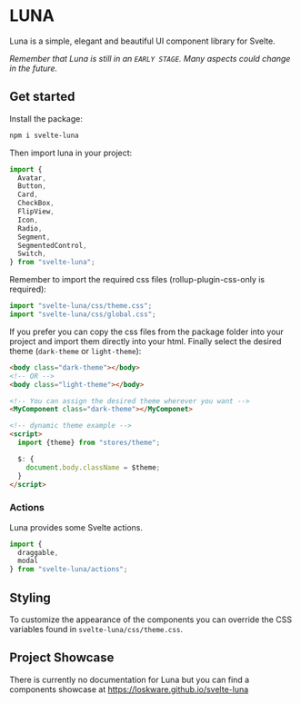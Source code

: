 # LUNA

Luna is a simple, elegant and beautiful UI component library for Svelte.

_Remember that Luna is still in an `EARLY STAGE`. Many aspects could change in the future._

## Get started

Install the package:

```bash
npm i svelte-luna
```

Then import luna in your project:

```js
import {
  Avatar,
  Button,
  Card,
  CheckBox,
  FlipView,
  Icon,
  Radio,
  Segment,
  SegmentedControl,
  Switch,
} from "svelte-luna";
```

Remember to import the required css files (rollup-plugin-css-only is required):

```js
import "svelte-luna/css/theme.css";
import "svelte-luna/css/global.css";
```

If you prefer you can copy the css files from the package folder into your project and import them directly into your html.
Finally select the desired theme (`dark-theme` or `light-theme`):
```html
<body class="dark-theme"></body>
<!-- OR -->
<body class="light-theme"></body>

<!-- You can assign the desired theme wherever you want -->
<MyComponent class="dark-theme"></MyComponet>

<!-- dynamic theme example -->
<script>
  import {theme} from "stores/theme";

  $: {
    document.body.className = $theme;
  }
</script>
```

### Actions
Luna provides some Svelte actions.
```js
import {
  draggable,
  modal
} from "svelte-luna/actions";
```

## Styling

To customize the appearance of the components you can override the CSS variables found in `svelte-luna/css/theme.css`.

## Project Showcase
There is currently no documentation for Luna but you can find a components showcase at https://loskware.github.io/svelte-luna